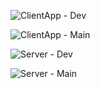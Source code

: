 ![ClientApp - Dev](https://github.com/kacpersmal/photo-forge/actions/workflows/client.build.yml/badge.svg?branch=develop)

![ClientApp - Main](https://github.com/kacpersmal/photo-forge/actions/workflows/client.build.yml/badge.svg?branch=main)

![Server - Dev](https://github.com/kacpersmal/photo-forge/actions/workflows/server.build.yml/badge.svg?branch=develop)

![Server - Main](https://github.com/kacpersmal/photo-forge/actions/workflows/server.build.yml/badge.svg?branch=main)